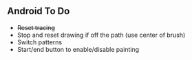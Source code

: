 Android To Do
--------------
<ul>
<li><del>Reset tracing</del></li> 
<li>Stop and reset drawing if off the path (use center of brush)</li>
<li>Switch patterns</li>
<li>Start/end button to enable/disable painting</li>
</ul>

